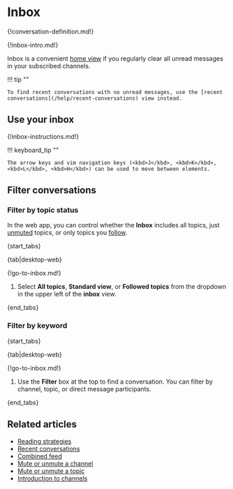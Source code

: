 # Inbox

{!conversation-definition.md!}

{!inbox-intro.md!}

Inbox is a convenient [home view](/help/configure-home-view) if you
regularly clear all unread messages in your subscribed channels.

!!! tip ""

    To find recent conversations with no unread messages, use the [recent
    conversations](/help/recent-conversations) view instead.

## Use your inbox

{!inbox-instructions.md!}

!!! keyboard_tip ""

    The arrow keys and vim navigation keys (<kbd>J</kbd>, <kbd>K</kbd>,
    <kbd>L</kbd>, <kbd>H</kbd>) can be used to move between elements.

## Filter conversations

### Filter by topic status

In the web app, you can control whether the **Inbox** includes all topics, just
[unmuted](/help/mute-a-topic) topics, or only topics you
[follow](/help/follow-a-topic).

{start_tabs}

{tab|desktop-web}

{!go-to-inbox.md!}

1. Select **All topics**, **Standard view**, or **Followed topics** from
   the dropdown in the upper left of the **inbox** view.

{end_tabs}

### Filter by keyword

{start_tabs}

{tab|desktop-web}

{!go-to-inbox.md!}

1. Use the **Filter** box at the top to find a conversation.
   You can filter by channel, topic, or direct message participants.

{end_tabs}


## Related articles

* [Reading strategies](/help/reading-strategies)
* [Recent conversations](/help/recent-conversations)
* [Combined feed](/help/combined-feed)
* [Mute or unmute a channel](/help/mute-a-channel)
* [Mute or unmute a topic](/help/mute-a-topic)
* [Introduction to channels](/help/introduction-to-channels)

